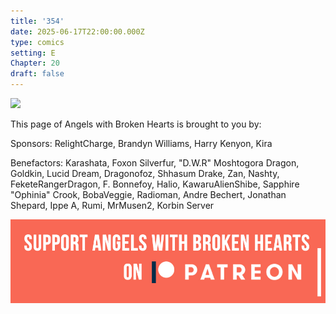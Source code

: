 ```yaml
---
title: '354'
date: 2025-06-17T22:00:00.000Z
type: comics
setting: E
Chapter: 20
draft: false
---
```


![](</uploads/F 1.png>)

This page of Angels with Broken Hearts is brought to you by:

Sponsors: RelightCharge, Brandyn Williams, Harry Kenyon, Kira

Benefactors: Karashata, Foxon Silverfur, "D.W\.R" Moshtogora Dragon, Goldkin, Lucid Dream, Dragonofoz, Shhasum Drake, Zan, Nashty, FeketeRangerDragon, F. Bonnefoy, Halio, KawaruAlienShibe, Sapphire "Ophinia" Crook, BobaVeggie, Radioman, Andre Bechert, Jonathan Shepard, Ippe A, Rumi, MrMusen2, Korbin Server

[![](/uploads/patreon-banner-4.jpg)](http://patreon.com/mbsaunders)
